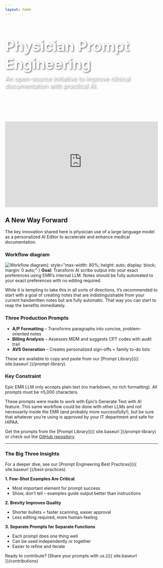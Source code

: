 ```yaml
---
layout: home
---
```


<style>
  .hero-banner {
    width: 100%;
    height: 300px;
    background-image: url('https://images.unsplash.com/photo-1576091160550-2173dba999NI?auto=format&fit=crop&w=1920&q=80');
    background-size: cover;
    background-position: center;
    display: flex;
    align-items: center;
    justify-content: center;
    flex-direction: column;
    color: white;
    text-shadow: 2px 2px 4px rgba(0,0,0,0.6);
    margin-bottom: 2rem;
  }
  .hero-banner h1 {
    color: white;
    font-size: 3rem;
    margin: 0;
  }
  .hero-banner p {
    font-size: 1.25rem;
    margin-top: 0.5rem;
  }
  .video-container {
    position: relative;
    padding-bottom: 56.25%; /* 16:9 aspect ratio */
    height: 0;
    overflow: hidden;
    max-width: 100%;
    background: #000;
    margin-bottom: 1.5rem;
  }
  .video-container iframe {
    position: absolute;
    top: 0;
    left: 0;
    width: 100%;
    height: 100%;
  }
</style>

<div class="hero-banner">
  <h1>Physician Prompt Engineering</h1>
  <p>An open-source initiative to improve clinical documentation with practical AI.</p>
</div>

<div class="video-container">
  <iframe 
    width="560" 
    height="315" 
    src="https://www.youtube-nocookie.com/embed/-2ivdNTM7SY?si=ci0EitG8wKOxEp3e" 
    title="YouTube video player" 
    frameborder="0" 
    allow="accelerometer; autoplay; clipboard-write; encrypted-media; gyroscope; picture-in-picture; web-share" 
    allowfullscreen>
  </iframe>
</div>

## A New Way Forward

The key innovation shared here is physician use of a large language model as a personalized AI Editor to accelerate and enhance medical documentation.

### Workflow diagram

![Workflow diagram](../images/workflow-diagram.png){: style="max-width: 80%; height: auto; display: block; margin: 0 auto;" }
**Goal:** Transform AI scribe output into your exact preferences using EMR’s internal LLM. Notes should be fully automated to your exact preferences with no editing required.

While it is tempting to take this in all sorts of directions, it’s recommended to start with a goal of creating notes that are indistinguishable from your current handwritten notes but are fully automatic. That way you can start to reap the benefits immediately.

### Three Production Prompts

* **A/P Formatting** – Transforms paragraphs into concise, problem-oriented notes
* **Billing Analysis** – Assesses MDM and suggests CPT codes with audit trail
* **AVS Generation** – Creates personalized sign-offs + family to-do lists

These are available to copy and paste from our [Prompt Library]({{ site.baseurl }}/prompt-library).

### Key Constraint

Epic EMR LLM only accepts plain text (no markdown, no rich formatting). All prompts must be ≤5,000 characters.

These prompts were made to work with Epic’s Generate Text with AI feature. This same workflow could be done with other LLMs and not necessarily inside the EMR (and probably more successfully!), but be sure that whatever you’re using is approved by your IT department and safe for HIPAA.

Get the prompts from the [Prompt Library]({{ site.baseurl }}/prompt-library) or check out the [GitHub repository](https://github.com/pedscoffee/PhysicianPromptEngineering/).

---

### The Big Three Insights

For a deeper dive, see our [Prompt Engineering Best Practices]({{ site.baseurl }}/best-practices).

**1. Few-Shot Examples Are Critical**
* Most important element for prompt success
* Show, don’t tell – examples guide output better than instructions

**2. Brevity Improves Quality**
* Shorter bullets = faster scanning, easier approval
* Less editing required, more human-feeling

**3. Separate Prompts for Separate Functions**
* Each prompt does one thing well
* Can be used independently or together
* Easier to refine and iterate

Ready to contribute? [Share your prompts with us.]({{ site.baseurl }}/contributions)